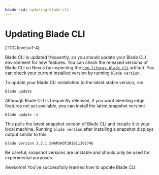 ```yaml
---
header-id: updating-blade-cli
---
```


# Updating Blade CLI

[TOC levels=1-4]

Blade CLI is updated frequently, so you should update your Blade CLI
environment for new features. You can check the released versions of Blade CLI
on Nexus by inspecting the
[`com.liferay.blade.cli`](https://repository-cdn.liferay.com/nexus/content/repositories/liferay-public-releases/com/liferay/blade/com.liferay.blade.cli/)
artifact. You can check your current installed version by running `blade
version`.

To update your Blade CLI installation to the latest stable version, run

    blade update

Although Blade CLI is frequently released, if you want bleeding edge features
not yet available, you can install the latest snapshot version:

    blade update -s

This pulls the latest snapshot version of Blade CLI and installs it to your
local machine. Running `blade version` after installing a snapshot displays
output similar to this:

    blade version 3.3.1.SNAPSHOT201811301746

Be careful; snapshot versions are unstable and should only be used for
experimental purposes.

Awesome! You've successfully learned how to update Blade CLI.
